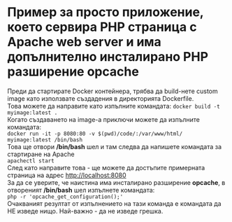# Пример за просто приложение, което сервира PHP страница с Apache web server и има допълнително инсталирано PHP разширение opcache

Преди да стартирате Docker контейнера, трябва да build-нете custom image като използвате създадения в директорията Dockerfile. \
Това можете да направите като изпълните командата:
```docker build -t myimage:latest .```\
Когато създаването на image-a приключи можете да изпълните командата: \
```docker run -it -p 8080:80 -v $(pwd)/code/:/var/www/html/ myimage:latest /bin/bash```\
Това ще отвори **/bin/bash** шел и там следва да напишете командата за стартиране на Apache \
```apachectl start```\
След като направите това - ще можете да достъпите примерната страница на
адрес [http://localhost:8080](http://localhost:8080)\
За да се уверите, че наистина има инсталирано разширение **opcache**, в отвореният **/bin/bash**  шел изпълнете командата:\
```php -r 'opcache_get_configuration();'```\
Очакваният резултат от изпълнението на тази команда е командата да НЕ изведе нищо. Най-важно - да не изведе грешка.  